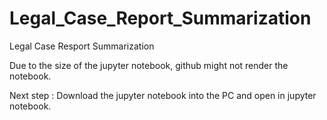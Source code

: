 # Legal_Case_Report_Summarization
Legal Case Resport Summarization

Due to the size of the jupyter notebook, github might not render the notebook.

Next step : Download the jupyter notebook into the PC and open in jupyter notebook.

